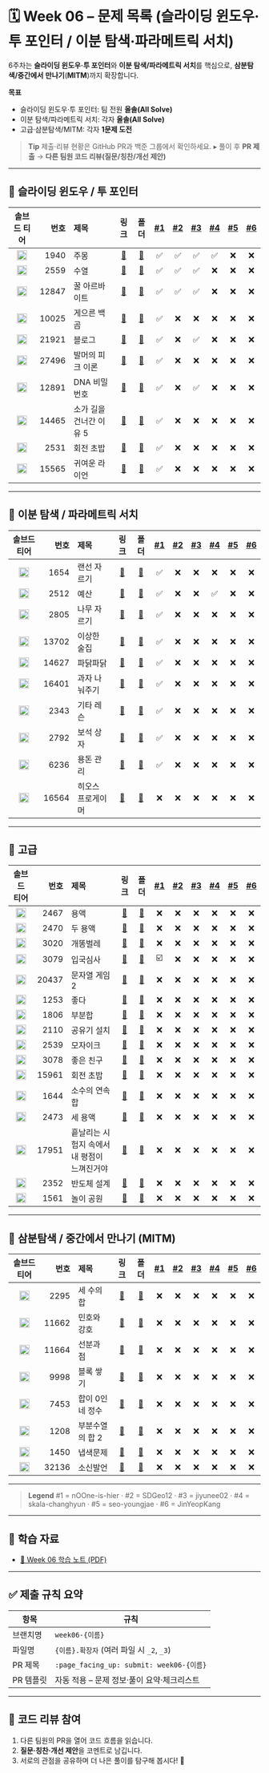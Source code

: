 # 🗓️ Week 06 – 문제 목록 (슬라이딩 윈도우·투 포인터 / 이분 탐색·파라메트릭 서치)

6주차는 **슬라이딩 윈도우·투 포인터**와 **이분 탐색/파라메트릭 서치**를 핵심으로, **삼분탐색/중간에서** **만나기**(**MITM**)까지 확장합니다.

**목표**

* 슬라이딩 윈도우·투 포인터: 팀 전원 **올솔(All Solve)**
* 이분 탐색/파라메트릭 서치: 각자 **올솔(All Solve)**
* 고급·삼분탐색/MITM: 각자 **1문제 도전**

> **Tip**
> 제출·리뷰 현황은 GitHub PR과 백준 그룹에서 확인하세요.
> ▸ 풀이 후 **PR 제출** → **다른 팀원 코드 리뷰(질문/칭찬/개선 제안)**

---

## 🔁 슬라이딩 윈도우 / 투 포인터

<!--START:PROGRESS:SLIDING_TWO_POINTER-->

|                               솔브드 티어                               |    번호 | 제목             |                      링크                     |                        폴더                       | <a href="https://github.com/nOOne-is-hier" title="nOOne-is-hier">#1</a> | <a href="https://github.com/SDGeo12" title="SDGeo12">#2</a> | <a href="https://github.com/jiyunee02" title="jiyunee02">#3</a> | <a href="https://github.com/skala-changhyun" title="skala-changhyun">#4</a> | <a href="https://github.com/seo-youngjae" title="seo-youngjae">#5</a> | <a href="https://github.com/JinYeopKang" title="JinYeopKang">#6</a> |
| :----------------------------------------------------------------: | ----: | :------------- | :-----------------------------------------: | :---------------------------------------------: | :---------------------------------------------------------------------: | :---------------------------------------------------------: | :-------------------------------------------------------------: | :-------------------------------------------------------------------------: | :-------------------------------------------------------------------: | :-----------------------------------------------------------------: |
| <img src="https://static.solved.ac/tier_small/7.svg"  width="20"/> | 1940 | 주몽 | [🔗](https://www.acmicpc.net/problem/1940) | [📁](./슬라이딩_윈도우&투_포인터/boj_1940_주몽) | ✅ | ✅ | ✅ | ✅ | ❌ | ❌ |
| <img src="https://static.solved.ac/tier_small/8.svg"  width="20"/> | 2559 | 수열 | [🔗](https://www.acmicpc.net/problem/2559) | [📁](./슬라이딩_윈도우&투_포인터/boj_2559_수열) | ✅ | ✅ | ✅ | ❌ | ❌ | ❌ |
| <img src="https://static.solved.ac/tier_small/8.svg"  width="20"/> | 12847 | 꿀 아르바이트 | [🔗](https://www.acmicpc.net/problem/12847) | [📁](./슬라이딩_윈도우&투_포인터/boj_12847_꿀_아르바이트) | ✅ | ✅ | ✅ | ❌ | ❌ | ❌ |
| <img src="https://static.solved.ac/tier_small/8.svg"  width="20"/> | 10025 | 게으른 백곰 | [🔗](https://www.acmicpc.net/problem/10025) | [📁](./슬라이딩_윈도우&투_포인터/boj_10025_게으른_백곰) | ✅ | ❌ | ❌ | ❌ | ❌ | ❌ |
| <img src="https://static.solved.ac/tier_small/8.svg"  width="20"/> | 21921 | 블로그 | [🔗](https://www.acmicpc.net/problem/21921) | [📁](./슬라이딩_윈도우&투_포인터/boj_21921_블로그) | ✅ | ❌ | ✅ | ❌ | ❌ | ❌ |
| <img src="https://static.solved.ac/tier_small/8.svg"  width="20"/> | 27496 | 발머의 피크 이론 | [🔗](https://www.acmicpc.net/problem/27496) | [📁](./슬라이딩_윈도우&투_포인터/boj_27496_발머의_피크_이론) | ✅ | ❌ | ❌ | ❌ | ❌ | ❌ |
| <img src="https://static.solved.ac/tier_small/9.svg"  width="20"/> | 12891 | DNA 비밀번호 | [🔗](https://www.acmicpc.net/problem/12891) | [📁](./슬라이딩_윈도우&투_포인터/boj_12891_DNA_비밀번호) | ✅ | ❌ | ✅ | ❌ | ❌ | ❌ |
| <img src="https://static.solved.ac/tier_small/9.svg"  width="20"/> | 14465 | 소가 길을 건너간 이유 5 | [🔗](https://www.acmicpc.net/problem/14465) | [📁](./슬라이딩_윈도우&투_포인터/boj_14465_소가_길을_건너간_이유_5) | ✅ | ❌ | ❌ | ❌ | ❌ | ❌ |
| <img src="https://static.solved.ac/tier_small/10.svg" width="20"/> | 2531 | 회전 초밥 | [🔗](https://www.acmicpc.net/problem/2531) | [📁](./슬라이딩_윈도우&투_포인터/boj_2531_회전_초밥) | ✅ | ❌ | ❌ | ❌ | ❌ | ❌ |
| <img src="https://static.solved.ac/tier_small/10.svg" width="20"/> | 15565 | 귀여운 라이언 | [🔗](https://www.acmicpc.net/problem/15565) | [📁](./슬라이딩_윈도우&투_포인터/boj_15565_귀여운_라이언) | ✅ | ❌ | ❌ | ❌ | ❌ | ❌ |

<!--END:PROGRESS:SLIDING_TWO_POINTER-->

---

## 🔎 이분 탐색 / 파라메트릭 서치

<!--START:PROGRESS:BINARY_SEARCH-->

|                               솔브드 티어                               |    번호 | 제목        |                      링크                     |                     폴더                     | <a href="https://github.com/nOOne-is-hier" title="nOOne-is-hier">#1</a> | <a href="https://github.com/SDGeo12" title="SDGeo12">#2</a> | <a href="https://github.com/jiyunee02" title="jiyunee02">#3</a> | <a href="https://github.com/skala-changhyun" title="skala-changhyun">#4</a> | <a href="https://github.com/seo-youngjae" title="seo-youngjae">#5</a> | <a href="https://github.com/JinYeopKang" title="JinYeopKang">#6</a> |
| :----------------------------------------------------------------: | ----: | :-------- | :-----------------------------------------: | :----------------------------------------: | :---------------------------------------------------------------------: | :---------------------------------------------------------: | :-------------------------------------------------------------: | :-------------------------------------------------------------------------: | :-------------------------------------------------------------------: | :-----------------------------------------------------------------: |
| <img src="https://static.solved.ac/tier_small/9.svg"  width="20"/> | 1654 | 랜선 자르기 | [🔗](https://www.acmicpc.net/problem/1654) | [📁](./이분_탐색&파라메트릭_서치/boj_1654_랜선_자르기) | ✅ | ❌ | ❌ | ❌ | ❌ | ❌ |
| <img src="https://static.solved.ac/tier_small/9.svg"  width="20"/> | 2512 | 예산 | [🔗](https://www.acmicpc.net/problem/2512) | [📁](./이분_탐색&파라메트릭_서치/boj_2512_예산) | ✅ | ❌ | ❌ | ✅ | ❌ | ❌ |
| <img src="https://static.solved.ac/tier_small/9.svg"  width="20"/> | 2805 | 나무 자르기 | [🔗](https://www.acmicpc.net/problem/2805) | [📁](./이분_탐색&파라메트릭_서치/boj_2805_나무_자르기) | ✅ | ❌ | ❌ | ❌ | ❌ | ❌ |
| <img src="https://static.solved.ac/tier_small/9.svg"  width="20"/> | 13702 | 이상한 술집 | [🔗](https://www.acmicpc.net/problem/13702) | [📁](./이분_탐색&파라메트릭_서치/boj_13702_이상한_술집) | ✅ | ❌ | ❌ | ❌ | ❌ | ❌ |
| <img src="https://static.solved.ac/tier_small/9.svg"  width="20"/> | 14627 | 파닭파닭 | [🔗](https://www.acmicpc.net/problem/14627) | [📁](./이분_탐색&파라메트릭_서치/boj_14627_파닭파닭) | ✅ | ❌ | ❌ | ❌ | ❌ | ❌ |
| <img src="https://static.solved.ac/tier_small/9.svg"  width="20"/> | 16401 | 과자 나눠주기 | [🔗](https://www.acmicpc.net/problem/16401) | [📁](./이분_탐색&파라메트릭_서치/boj_16401_과자_나눠주기) | ✅ | ❌ | ❌ | ❌ | ❌ | ❌ |
| <img src="https://static.solved.ac/tier_small/10.svg" width="20"/> | 2343 | 기타 레슨 | [🔗](https://www.acmicpc.net/problem/2343) | [📁](./이분_탐색&파라메트릭_서치/boj_2343_기타_레슨) | ✅ | ❌ | ❌ | ❌ | ❌ | ❌ |
| <img src="https://static.solved.ac/tier_small/10.svg" width="20"/> | 2792 | 보석 상자 | [🔗](https://www.acmicpc.net/problem/2792) | [📁](./이분_탐색&파라메트릭_서치/boj_2792_보석_상자) | ✅ | ❌ | ❌ | ❌ | ❌ | ❌ |
| <img src="https://static.solved.ac/tier_small/10.svg" width="20"/> | 6236 | 용돈 관리 | [🔗](https://www.acmicpc.net/problem/6236) | [📁](./이분_탐색&파라메트릭_서치/boj_6236_용돈_관리) | ✅ | ❌ | ❌ | ❌ | ❌ | ❌ |
| <img src="https://static.solved.ac/tier_small/10.svg" width="20"/> | 16564 | 히오스 프로게이머 | [🔗](https://www.acmicpc.net/problem/16564) | [📁](./이분_탐색&파라메트릭_서치/boj_16564_히오스_프로게이머) | ❌ | ❌ | ❌ | ❌ | ❌ | ❌ |

<!--END:PROGRESS:BINARY_SEARCH-->

---

## 🧠 고급

<!--START:PROGRESS:ADVANCED-->

|                               솔브드 티어                               |    번호 | 제목                       |                      링크                     |                       폴더                      | <a href="https://github.com/nOOne-is-hier" title="nOOne-is-hier">#1</a> | <a href="https://github.com/SDGeo12" title="SDGeo12">#2</a> | <a href="https://github.com/jiyunee02" title="jiyunee02">#3</a> | <a href="https://github.com/skala-changhyun" title="skala-changhyun">#4</a> | <a href="https://github.com/seo-youngjae" title="seo-youngjae">#5</a> | <a href="https://github.com/JinYeopKang" title="JinYeopKang">#6</a> |
| :----------------------------------------------------------------: | ----: | :----------------------- | :-----------------------------------------: | :-------------------------------------------: | :---------------------------------------------------------------------: | :---------------------------------------------------------: | :-------------------------------------------------------------: | :-------------------------------------------------------------------------: | :-------------------------------------------------------------------: | :-----------------------------------------------------------------: |
| <img src="https://static.solved.ac/tier_small/11.svg" width="20"/> | 2467 | 용액 | [🔗](https://www.acmicpc.net/problem/2467) | [📁](./고급/boj_2467_용액) | ❌ | ❌ | ❌ | ❌ | ❌ | ❌ |
| <img src="https://static.solved.ac/tier_small/11.svg" width="20"/> | 2470 | 두 용액 | [🔗](https://www.acmicpc.net/problem/2470) | [📁](./고급/boj_2470_두_용액) | ❌ | ❌ | ❌ | ❌ | ❌ | ❌ |
| <img src="https://static.solved.ac/tier_small/11.svg" width="20"/> | 3020 | 개똥벌레 | [🔗](https://www.acmicpc.net/problem/3020) | [📁](./고급/boj_3020_개똥벌레) | ❌ | ❌ | ❌ | ❌ | ❌ | ❌ |
| <img src="https://static.solved.ac/tier_small/11.svg" width="20"/> | 3079 | 입국심사 | [🔗](https://www.acmicpc.net/problem/3079) | [📁](./고급/boj_3079_입국심사) | ☑️ | ❌ | ❌ | ❌ | ❌ | ❌ |
| <img src="https://static.solved.ac/tier_small/11.svg" width="20"/> | 20437 | 문자열 게임 2 | [🔗](https://www.acmicpc.net/problem/20437) | [📁](./고급/boj_20437_문자열_게임_2) | ❌ | ❌ | ❌ | ❌ | ❌ | ❌ |
| <img src="https://static.solved.ac/tier_small/12.svg" width="20"/> | 1253 | 좋다 | [🔗](https://www.acmicpc.net/problem/1253) | [📁](./고급/boj_1253_좋다) | ❌ | ❌ | ❌ | ❌ | ❌ | ❌ |
| <img src="https://static.solved.ac/tier_small/12.svg" width="20"/> | 1806 | 부분합 | [🔗](https://www.acmicpc.net/problem/1806) | [📁](./고급/boj_1806_부분합) | ❌ | ❌ | ❌ | ❌ | ❌ | ❌ |
| <img src="https://static.solved.ac/tier_small/12.svg" width="20"/> | 2110 | 공유기 설치 | [🔗](https://www.acmicpc.net/problem/2110) | [📁](./고급/boj_2110_공유기_설치) | ❌ | ❌ | ❌ | ❌ | ❌ | ❌ |
| <img src="https://static.solved.ac/tier_small/12.svg" width="20"/> | 2539 | 모자이크 | [🔗](https://www.acmicpc.net/problem/2539) | [📁](./고급/boj_2539_모자이크) | ❌ | ❌ | ❌ | ❌ | ❌ | ❌ |
| <img src="https://static.solved.ac/tier_small/12.svg" width="20"/> | 3078 | 좋은 친구 | [🔗](https://www.acmicpc.net/problem/3078) | [📁](./고급/boj_3078_좋은_친구) | ❌ | ❌ | ❌ | ❌ | ❌ | ❌ |
| <img src="https://static.solved.ac/tier_small/12.svg" width="20"/> | 15961 | 회전 초밥 | [🔗](https://www.acmicpc.net/problem/15961) | [📁](./고급/boj_15961_회전_초밥) | ❌ | ❌ | ❌ | ❌ | ❌ | ❌ |
| <img src="https://static.solved.ac/tier_small/13.svg" width="20"/> | 1644 | 소수의 연속합 | [🔗](https://www.acmicpc.net/problem/1644) | [📁](./고급/boj_1644_소수의_연속합) | ❌ | ❌ | ❌ | ❌ | ❌ | ❌ |
| <img src="https://static.solved.ac/tier_small/13.svg" width="20"/> | 2473 | 세 용액 | [🔗](https://www.acmicpc.net/problem/2473) | [📁](./고급/boj_2473_세_용액) | ❌ | ❌ | ❌ | ❌ | ❌ | ❌ |
| <img src="https://static.solved.ac/tier_small/13.svg" width="20"/> | 17951 | 흩날리는 시험지 속에서 내 평점이 느껴진거야 | [🔗](https://www.acmicpc.net/problem/17951) | [📁](./고급/boj_17951_흩날리는_시험지_속에서_내_평점이_느껴진거야) | ❌ | ❌ | ❌ | ❌ | ❌ | ❌ |
| <img src="https://static.solved.ac/tier_small/14.svg" width="20"/> | 2352 | 반도체 설계 | [🔗](https://www.acmicpc.net/problem/2352) | [📁](./고급/boj_2352_반도체_설계) | ❌ | ❌ | ❌ | ❌ | ❌ | ❌ |
| <img src="https://static.solved.ac/tier_small/15.svg" width="20"/> | 1561 | 놀이 공원 | [🔗](https://www.acmicpc.net/problem/1561) | [📁](./고급/boj_1561_놀이_공원) | ❌ | ❌ | ❌ | ❌ | ❌ | ❌ |

<!--END:PROGRESS:ADVANCED-->

---

## 🔺 삼분탐색 / 중간에서 만나기 (MITM)

<!--START:PROGRESS:TERNARY_MITM-->

|                               솔브드 티어                               |    번호 | 제목         |                      링크                     |                     폴더                     | <a href="https://github.com/nOOne-is-hier" title="nOOne-is-hier">#1</a> | <a href="https://github.com/SDGeo12" title="SDGeo12">#2</a> | <a href="https://github.com/jiyunee02" title="jiyunee02">#3</a> | <a href="https://github.com/skala-changhyun" title="skala-changhyun">#4</a> | <a href="https://github.com/seo-youngjae" title="seo-youngjae">#5</a> | <a href="https://github.com/JinYeopKang" title="JinYeopKang">#6</a> |
| :----------------------------------------------------------------: | ----: | :--------- | :-----------------------------------------: | :----------------------------------------: | :---------------------------------------------------------------------: | :---------------------------------------------------------: | :-------------------------------------------------------------: | :-------------------------------------------------------------------------: | :-------------------------------------------------------------------: | :-----------------------------------------------------------------: |
| <img src="https://static.solved.ac/tier_small/12.svg" width="20"/> | 2295 | 세 수의 합 | [🔗](https://www.acmicpc.net/problem/2295) | [📁](./삼분_탐색&중간에서_만나기/boj_2295_세_수의_합) | ❌ | ❌ | ❌ | ❌ | ❌ | ❌ |
| <img src="https://static.solved.ac/tier_small/12.svg" width="20"/> | 11662 | 민호와 강호 | [🔗](https://www.acmicpc.net/problem/11662) | [📁](./삼분_탐색&중간에서_만나기/boj_11662_민호와_강호) | ❌ | ❌ | ❌ | ❌ | ❌ | ❌ |
| <img src="https://static.solved.ac/tier_small/12.svg" width="20"/> | 11664 | 선분과 점 | [🔗](https://www.acmicpc.net/problem/11664) | [📁](./삼분_탐색&중간에서_만나기/boj_11664_선분과_점) | ❌ | ❌ | ❌ | ❌ | ❌ | ❌ |
| <img src="https://static.solved.ac/tier_small/13.svg" width="20"/> | 9998 | 블록 쌓기 | [🔗](https://www.acmicpc.net/problem/9998) | [📁](./삼분_탐색&중간에서_만나기/boj_9998_블록_쌓기) | ❌ | ❌ | ❌ | ❌ | ❌ | ❌ |
| <img src="https://static.solved.ac/tier_small/14.svg" width="20"/> | 7453 | 합이 0인 네 정수 | [🔗](https://www.acmicpc.net/problem/7453) | [📁](./삼분_탐색&중간에서_만나기/boj_7453_합이_0인_네_정수) | ❌ | ❌ | ❌ | ❌ | ❌ | ❌ |
| <img src="https://static.solved.ac/tier_small/15.svg" width="20"/> | 1208 | 부분수열의 합 2 | [🔗](https://www.acmicpc.net/problem/1208) | [📁](./삼분_탐색&중간에서_만나기/boj_1208_부분수열의_합_2) | ❌ | ❌ | ❌ | ❌ | ❌ | ❌ |
| <img src="https://static.solved.ac/tier_small/15.svg" width="20"/> | 1450 | 냅색문제 | [🔗](https://www.acmicpc.net/problem/1450) | [📁](./삼분_탐색&중간에서_만나기/boj_1450_냅색문제) | ❌ | ❌ | ❌ | ❌ | ❌ | ❌ |
| <img src="https://static.solved.ac/tier_small/15.svg" width="20"/> | 32136 | 소신발언 | [🔗](https://www.acmicpc.net/problem/32136) | [📁](./삼분_탐색&중간에서_만나기/boj_32136_소신발언) | ❌ | ❌ | ❌ | ❌ | ❌ | ❌ |

<!--END:PROGRESS:TERNARY_MITM-->

---

> **Legend**
> \#1 = nOOne-is-hier · #2 = SDGeo12 · #3 = jiyunee02 · #4 = skala-changhyun · #5 = seo-youngjae · #6 = JinYeopKang

---

## 📝 학습 자료

* [📄 Week 06 학습 노트 (PDF)](../../docs/study-note-week06.pdf)

---

## ✅ 제출 규칙 요약

| 항목     | 규칙                                     |
| ------ | -------------------------------------- |
| 브랜치명   | `week06-{이름}`                          |
| 파일명    | `{이름}.확장자` (여러 파일 시 `_2`, `_3`)        |
| PR 제목  | `:page_facing_up: submit: week06-{이름}` |
| PR 템플릿 | 자동 적용 – 문제 정보·풀이 요약·체크리스트              |

---

## 💬 코드 리뷰 참여

1. 다른 팀원의 PR을 열어 코드 흐름을 읽습니다.
2. **질문·칭찬·개선 제안**을 코멘트로 남깁니다.
3. 서로의 관점을 공유하며 더 나은 풀이를 탐구해 봅시다! 🚀
